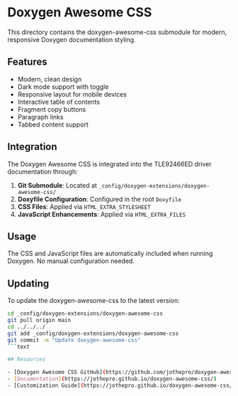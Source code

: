 # Doxygen Awesome CSS

This directory contains the doxygen-awesome-css submodule for modern, responsive Doxygen
documentation styling.

## Features

- Modern, clean design
- Dark mode support with toggle
- Responsive layout for mobile devices
- Interactive table of contents
- Fragment copy buttons
- Paragraph links
- Tabbed content support

## Integration

The Doxygen Awesome CSS is integrated into the TLE92466ED driver documentation through:

1. **Git Submodule**: Located at `_config/doxygen-extensions/doxygen-awesome-css/`
2. **Doxyfile Configuration**: Configured in the root `Doxyfile`
3. **CSS Files**: Applied via `HTML_EXTRA_STYLESHEET`
4. **JavaScript Enhancements**: Applied via `HTML_EXTRA_FILES`

## Usage

The CSS and JavaScript files are automatically included when running Doxygen. No manual
configuration needed.

## Updating

To update the doxygen-awesome-css to the latest version:

```bash
cd _config/doxygen-extensions/doxygen-awesome-css
git pull origin main
cd ../../../
git add _config/doxygen-extensions/doxygen-awesome-css
git commit -m "Update doxygen-awesome-css"
```text

## Resources

- [Doxygen Awesome CSS GitHub](https://github.com/jothepro/doxygen-awesome-css)
- [Documentation](https://jothepro.github.io/doxygen-awesome-css/)
- [Customization Guide](https://jothepro.github.io/doxygen-awesome-css/md_docs_2customization.html)
